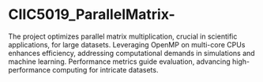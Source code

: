 # CIIC5019_ParallelMatrix-
The project optimizes parallel matrix multiplication, crucial in scientific applications, for large datasets. Leveraging OpenMP on multi-core CPUs enhances efficiency, addressing computational demands in simulations and machine learning. Performance metrics guide evaluation, advancing high-performance computing for intricate datasets.
